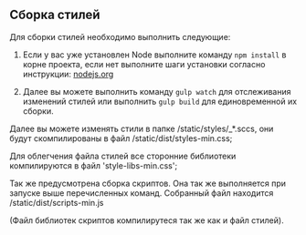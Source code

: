 ##  Сборка стилей

 Для сборки стилей необходимо выполнить следующие:

1. Если у вас уже установлен Node выполните команду `npm install` в корне проекта, если
нет выполните шаги установки согласно инструкции: [nodejs.org](https://nodejs.org/en/download/package-manager/)

2. Далее вы можете выполнить команду `gulp watch` для отслеживания изменений стилей или выполнить `gulp build` для единовременной их сборки.

Далее вы можете изменять стили в папке /static/styles/_*.sccs, они будут скомпилированы в файл /static/dist/styles-min.css;

Для облегчения файла стилей все сторонние библиотеки компилируются в файл 'style-libs-min.css';

Так же предусмотрена сборка скриптов. Она так же выполняется при запуске выше перечисленных команд. Собранный файл находится /static/dist/scripts-min.js

(Файл библиотек скриптов компилирутеся так же как и файл стилей).
